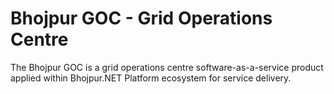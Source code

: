 # Bhojpur GOC  - Grid Operations Centre

The Bhojpur GOC is a grid operations centre software-as-a-service product applied within Bhojpur.NET Platform ecosystem for service delivery.
